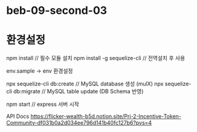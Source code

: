 # beb-09-second-03

# 환경설정

npm install // 필수 모듈 설치
npm install -g sequelize-cli // 전역설치 후 사용

env.sample -> env 환경설정

npx sequelize-cli db:create // MySQL database 생성 (mulX)
npx sequelize-cli db:migrate // MySQL table update (DB Schema 반영)

npm start // express 서버 시작

API Docs
https://flicker-wealth-b5d.notion.site/Prj-2-Incentive-Token-Community-df031b0a2d034ee796d141b40fc127b6?pvs=4
